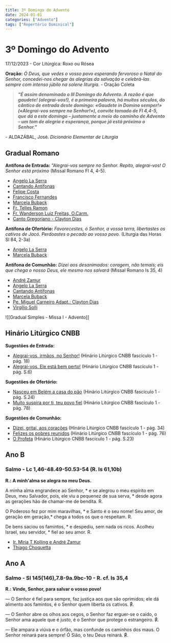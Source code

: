 ```yaml
---
title: 3º Domingo do Advento
date: 2024-01-01
categories: ["Advento"]
tags: ["Repertório Dominical"]
---
```

# 3º Domingo do Advento
17/12/2023 - Cor Litúrgica: Roxo ou Rósea

**Oração:** *Ó Deus, que vedes o vosso povo esperando fervoroso o Natal do Senhor, concedei-nos chegar às alegrias da salvação e celebrá-las sempre com intenso júbilo na solene liturgia.* - Oração Coleta


> **_"É assim denominado o III Domingo do Advento. A razão é que gaudete! (alegrai-vos!), é a primeira palavra, há muitos séculos, do cântico de entrada deste domingo: «Gaudete in Domino semper!» («Alegrai-vos sempre no Senhor!»), convite tomado de Fl 4,4-5, que dá a este domingo – justamente a meio do caminho de Advento – um tom de alegria e esperança, porque já está próximo o Senhor."_** 

\- ALDAZÁBAL, José. *Dicionário Elementar de Liturgia*


## Gradual Romano
**Antífona de Entrada:** _"Alegrai-vos sempre no Senhor. Repito, alegrai-vos! O Senhor está próximo_ (Missal Romano Fl 4, 4-5).
-   [Angelo La Serra](https://youtu.be/J-1FewbPYRQ)
-   [Cantando Antífonas](https://youtu.be/iqBCGQyNutY)
-   [Felipe Costa](https://youtu.be/1K4JaHr4P3E)
-   [Francisco Fernandes](https://ocantonaliturgia.pt/obras/77/Alegrai-vos-no-Senhor--F-Fernandes)
-   [Marcela Buback](https://youtu.be/Yw_c6CD7KXM)
-   [Fr. Telles Ramon](https://youtu.be/yH7bljxWdmI)
-   [Fr. Wanderson Luiz Freitas, O.Carm.](https://youtu.be/gmydRM9cGS4)
-   [Canto Gregoriano - Clayton Dias](https://youtu.be/GL8QoDF0M0g)

**Antífona de Ofertório:** _Favorecestes, ó Senhor, a vossa terra, libertastes os cativos de Jacó. Perdoastes o pecado ao vosso povo._ (Liturgia das Horas Sl 84, 2-3a)
-   [Angelo La Serra](https://youtu.be/sFh2N0nucgg)
-   [Marcela Buback](https://youtu.be/XMnuavBdVAU)

**Antífona de Comunhão:** *Dizei aos desanimados: coragem, não temais; eis que chega o nosso Deus, ele mesmo nos salvará* (Missal Romano Is 35, 4)
-   [André Zamur](https://youtu.be/l3g9IMHV8N0)
-   [Angelo La Serra](https://youtu.be/c4mU11fx5yo)
-   [Cantando Antífonas](https://youtu.be/xcvIYiVF3Kg)
-   [Marcela Buback](https://youtu.be/511kPoPzSpo)
-   [Pe. Miguel Carneiro Adapt.: Clayton Dias](https://youtu.be/ZBl3NEr8jWQ)
-   [Virgílio Solli](https://youtu.be/DJtFBsDPP0I)

![[Gradual Simples - Missa I - Advento]]

## Hinário Litúrgico CNBB
**Sugestões de Entrada:** 
- [Alegrai-vos, irmãos, no Senhor!](https://youtu.be/6PxJisv5sp0)
  (Hinário Litúrgico CNBB fascículo 1 - pág. 18)
- [Alegrai-vos, Ele está bem perto!](https://youtu.be/bxNu-wTLvHY)
  (Hinário Litúrgico CNBB fascículo 1 - pág. S.6)

**Sugestões de Ofertório:**
- [Nasceu em Belém a casa do pão](https://youtu.be/I7RHaW-RQKc)
  (Hinário Litúrgico CNBB fascículo 1 - pág. S.24)
- [Muito suspira por ti, teu povo fiel](https://youtu.be/GO46-_AWnUU?t=118)
  (Hinário Litúrgico CNBB fascículo 1 - pág. 78)


**Sugestões de Comunhão:**
- [Dizei, gritai, aos corações](https://youtu.be/v6b2EiLoTa4)
  (Hinário Litúrgico CNBB fascículo 1 - pág. 34)
- [Felizes os pobres reunidos](https://youtu.be/NEl_594VDU8)
  (Hinário Litúrgico CNBB fascículo 1 - pág. 76)
- [O Profeta](https://youtu.be/pCGVke8Pv6I)
  (Hinário Litúrgico CNBB fascículo 1 - pág. S.23)

## Ano B
### Salmo - Lc 1,46-48.49-50.53-54 (R. Is 61,10b)

**R.:** **A minh'alma se alegra no meu Deus.**

A minha alma engrandece ao Senhor, \*
e se alegrou o meu espírito em Deus, meu Salvador,
pois, ele viu a pequenez de sua serva, \*
desde agora as gerações hão de chamar-me de bendita. R.

O Poderoso fez por mim maravilhas, \*
e Santo é o seu nome!
Seu amor, de geração em geração,\*
chega a todos os que o respeitam. R.

De bens saciou os famintos, \*
e despediu, sem nada os ricos.
Acolheu Israel, seu servidor, \*
fiel ao seu amor. R.

- [Ir. Miria T Kolling e André Zamur](https://youtu.be/Ca7OEVFCjWg?si=LrEQsVRzDP5_FboR)
- [Thiago Choquetta](https://youtu.be/mEs3vXWup7g?si=UHw9kFouhEM8Pp0d)


## Ano A
### Salmo - Sl 145(146),7.8-9a.9bc-10 - R. cf. Is 35,4

**R.:** **Vinde, Senhor, para salvar o vosso povo!**

— O Senhor é fiel para sempre, 
faz justiça aos que são oprimidos; 
ele dá alimento aos famintos, 
é o Senhor quem liberta os cativos. ℟.

— O Senhor abre os olhos aos cegos, 
o Senhor faz erguer-se o caído, 
o Senhor ama aquele que é justo, 
é o Senhor que protege o estrangeiro. ℟.

— Ele ampara a viúva e o órfão, 
mas confunde os caminhos dos maus. 
O Senhor reinará para sempre! 
Ó Sião, o teu Deus reinará. ℟.
